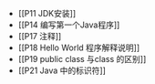 - [[P11 JDK安装]]
- [[P14 编写第一个Java程序]]
- [[P17 注释]]
- [[P18 Hello World 程序解释说明]]
- [[P19 public class 与class 的区别]]
- [[P21 Java 中的标识符]]